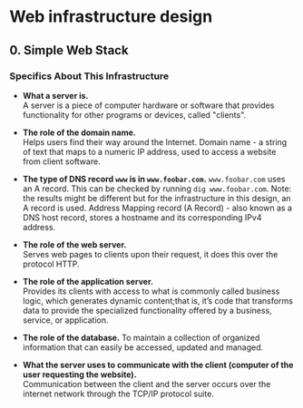 # Web infrastructure design

## 0. Simple Web Stack

### Specifics About This Infrastructure

- **What a server is.** <br />
    A server is a piece of computer hardware or software that provides functionality for other programs or devices, called "clients".
    
- **The role of the domain name.** <br />
    Helps users find their way around the Internet.
    Domain name - a string of text that maps to a numeric IP address, used to access a website from client software.
- **The type of DNS record ```www``` is in ```www.foobar.com```.**
    ```www.foobar.com``` uses an A record. This can be checked by running ```dig www.foobar.com```.
    Note: the results might be different but for the infrastructure in this design, an A record is used.
    Address Mapping record (A Record) - also known as a DNS host record, stores a hostname and its corresponding IPv4 address.
- **The role of the web server.** <br />
    Serves web pages to clients upon their request, it does this over the protocol HTTP.
- **The role of the application server.** <br />
    Provides its clients with access to what is commonly called business logic, which generates dynamic content;that is, it’s code that transforms data to provide the specialized functionality offered by a business, service, or application.
- **The role of the database.**
    To maintain a collection of organized information that can easily be accessed, updated and managed.
- **What the server uses to communicate with the client (computer of the user requesting the website).** <br />
    Communication between the client and the server occurs over the internet network through the TCP/IP protocol suite.
